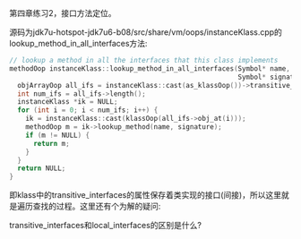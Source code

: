 第四章练习2，接口方法定位。

源码为jdk7u-hotspot-jdk7u6-b08/src/share/vm/oops/instanceKlass.cpp的lookup_method_in_all_interfaces方法:

```c++
// lookup a method in all the interfaces that this class implements
methodOop instanceKlass::lookup_method_in_all_interfaces(Symbol* name,
                                                         Symbol* signature) const {
  objArrayOop all_ifs = instanceKlass::cast(as_klassOop())->transitive_interfaces();
  int num_ifs = all_ifs->length();
  instanceKlass *ik = NULL;
  for (int i = 0; i < num_ifs; i++) {
    ik = instanceKlass::cast(klassOop(all_ifs->obj_at(i)));
    methodOop m = ik->lookup_method(name, signature);
    if (m != NULL) {
      return m;
    }
  }
  return NULL;
}
```

即klass中的transitive_interfaces的属性保存着类实现的接口(间接)，所以这里就是遍历查找的过程。这里还有个为解的疑问:

transitive_interfaces和local_interfaces的区别是什么?